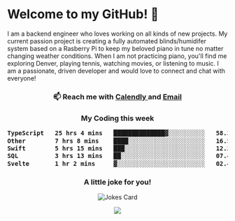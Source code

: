<h1> Welcome to my GitHub! 👋 </h1>


  I am a backend engineer who loves working on all kinds of new projects. My current passion project is creating a fully automated blinds/humidifer system based on a Rasberry Pi to keep my beloved piano in tune no matter changing weather conditions. When I am not practicing piano, you'll find me exploring Denver, playing tennis, watching movies, or listening to music. I am a passionate, driven developer and would love to connect and chat with everyone!

<h3 align = "center"> 📫 Reach me with <a href = "https://calendly.com/msbrandt00/30min"> Calendly </a> and <a href="mailto:msbrandt00@gmail.com">Email</a> 
 </h3>


 
<div align = "center"
[![Anurag's GitHub stats](https://github-readme-stats.vercel.app/api?username=mbrandt00)](https://github.com/anuraghazra/github-readme-stats)
          </div>
<h3 align="center">
  My Coding this week
<!--START_SECTION:waka-->

```txt
TypeScript   25 hrs 4 mins   ██████████████▓░░░░░░░░░░   58.30 %
Other        7 hrs 8 mins    ████░░░░░░░░░░░░░░░░░░░░░   16.59 %
Swift        5 hrs 15 mins   ███░░░░░░░░░░░░░░░░░░░░░░   12.24 %
SQL          3 hrs 13 mins   ██░░░░░░░░░░░░░░░░░░░░░░░   07.49 %
Svelte       1 hr 2 mins     ▓░░░░░░░░░░░░░░░░░░░░░░░░   02.41 %
```

<!--END_SECTION:waka-->

### A little joke for you!

![Jokes Card](https://readme-jokes.vercel.app/api?hideBorder)

<a href="https://www.linkedin.com/in/mbrandt00/"><img src="https://img.shields.io/badge/linkedin-%230077B5.svg?&style=for-the-badge&logo=linkedin&logoColor=white" /></a>
